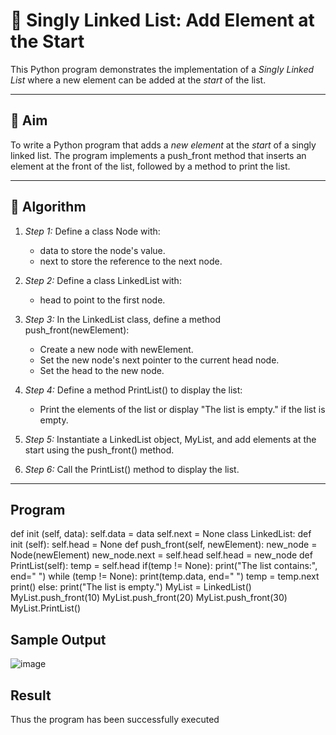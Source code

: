 # 📝 Singly Linked List: Add Element at the Start

This Python program demonstrates the implementation of a *Singly Linked List* where a new element can be added at the *start* of the list.

---

## 🎯 Aim

To write a Python program that adds a *new element* at the *start* of a singly linked list. The program implements a push_front method that inserts an element at the front of the list, followed by a method to print the list.

---

## 🧠 Algorithm

1. *Step 1:* Define a class Node with:
   - data to store the node's value.
   - next to store the reference to the next node.
   
2. *Step 2:* Define a class LinkedList with:
   - head to point to the first node.
   
3. *Step 3:* In the LinkedList class, define a method push_front(newElement):
   - Create a new node with newElement.
   - Set the new node's next pointer to the current head node.
   - Set the head to the new node.

4. *Step 4:* Define a method PrintList() to display the list:
   - Print the elements of the list or display "The list is empty." if the list is empty.

5. *Step 5:* Instantiate a LinkedList object, MyList, and add elements at the start using the push_front() method.

6. *Step 6:* Call the PrintList() method to display the list.

---

## Program

def init (self, data): 
   self.data = data 
   self.next = None
class LinkedList:
   def init (self):
      self.head = None
   def push_front(self, newElement): 
      new_node = Node(newElement) 
      new_node.next = self.head 
      self.head = new_node
   def PrintList(self):
      temp = self.head 
      if(temp != None):
         print("The list contains:", end=" ") 
      while (temp != None): 
         print(temp.data, end=" ")
         temp = temp.next 
      print()
      else:
         print("The list is empty.")
MyList = LinkedList()
MyList.push_front(10) 
MyList.push_front(20) 
MyList.push_front(30) 
MyList.PrintList()

## Sample Output
![image](https://github.com/user-attachments/assets/99bb3fbc-1a1a-4fe5-aff7-144cd4ea8bc4)

## Result
Thus the program has been successfully executed
